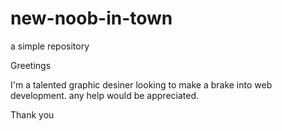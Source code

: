 # new-noob-in-town
a simple repository

Greetings

I'm a talented graphic desiner looking to make a brake into web development.
any help would be appreciated.

Thank you
